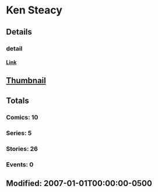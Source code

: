 # Ken  Steacy 
## Details
### detail
#### [Link](http://marvel.com/comics/creators/6587/ken_steacy?utm_campaign=apiRef&utm_source=225578a89fc76f3d20fbffda5d17a88d)
## [Thumbnail](http://i.annihil.us/u/prod/marvel/i/mg/b/40/image_not_available.jpg)
## Totals
### Comics: 10
### Series: 5
### Stories: 26
### Events: 0
## Modified: 2007-01-01T00:00:00-0500